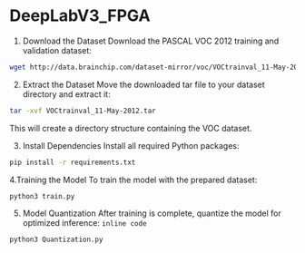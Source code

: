 # DeepLabV3_FPGA
1. Download the Dataset
Download the PASCAL VOC 2012 training and validation dataset:

```bash
wget http://data.brainchip.com/dataset-mirror/voc/VOCtrainval_11-May-2012.tar
```
2. Extract the Dataset
Move the downloaded tar file to your dataset directory and extract it:

```bash
tar -xvf VOCtrainval_11-May-2012.tar
```
This will create a directory structure containing the VOC dataset.

3. Install Dependencies
Install all required Python packages:

```bash
pip install -r requirements.txt
```

4.Training the Model
To train the model with the prepared dataset:

```bash
python3 train.py
```

5. Model Quantization
After training is complete, quantize the model for optimized inference:
`inline code`
```bash
python3 Quantization.py
```



   
